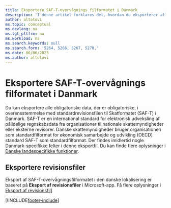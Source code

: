 ```yaml
---
title: Eksportere SAF-T-overvågnings filformatet i Danmark
description: 'I denne artikel forklares det, hvordan du eksporterer alle nødvendige data ifølge formatet SAF-T i Danmark.'
author: altotovi
ms.topic: conceptual
ms.devlang: na
ms.tgt_pltfrm: na
ms.workload: na
ms.search.keywords: null
ms.search.form: '5264, 5266, 5267, 5270,'
ms.date: 06/06/2023
ms.author: altotovi
---
```


# <a name="export-the-saf-t-audit-file-format-in-denmark"></a>Eksportere SAF-T-overvågnings filformatet i Danmark

Du kan eksportere alle obligatoriske data, der er obligatoriske, i overensstemmelse med standardrevisionsfilen til Skatformatet (SAF-T) i Danmark. SAF-T er en international standard for elektronisk udveksling af pålidelige regnskabsdata fra organisationer til nationale skattemyndigheder eller eksterne revisorer. Danske skattemyndigheder bruger organisationen som standardfilformat for økonomisk samarbejde og udvikling (OECD) standard SAF-T som standardfilformat. Der findes imidlertid nogle Danmark-specifikke felter i denne eksportfil. Du kan finde flere oplysninger i [Danske landespecifikke funktioner](denmark-local-functionality.md).

## <a name="exporting-audit-files"></a>Eksportere revisionsfiler

Eksport af SAF-T-overvågningsfilformatet i den danske lokalisering er baseret på **Eksport af revisionsfiler** i Microsoft-app. Få flere oplysninger i [Eksport af revisionsfil](../../finance-how-to-export-audit-files.md)]



[!INCLUDE[footer-include](../../includes/footer-banner.md)]
